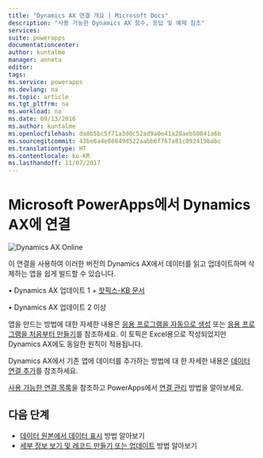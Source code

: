 ```yaml
---
title: "Dynamics AX 연결 개요 | Microsoft Docs"
description: "사용 가능한 Dynamics AX 함수, 응답 및 예제 참조"
services: 
suite: powerapps
documentationcenter: 
author: kuntalme
manager: anneta
editor: 
tags: 
ms.service: powerapps
ms.devlang: na
ms.topic: article
ms.tgt_pltfrm: na
ms.workload: na
ms.date: 09/13/2016
ms.author: kuntalme
ms.openlocfilehash: da8b5bc5f71a3d0c52ad9a0e41a28aeb50841a6b
ms.sourcegitcommit: 43be6a4e08849d522aabb6f767a81c092419babc
ms.translationtype: HT
ms.contentlocale: ko-KR
ms.lasthandoff: 11/07/2017
---
```

# <a name="connect-from-microsoft-powerapps-to-dynamics-ax"></a>Microsoft PowerApps에서 Dynamics AX에 연결
![Dynamics AX Online](./media/connection-dynamicsax/dynamics-ax.png)

이 연결을 사용하여 이러한 버전의 Dynamics AX에서 데이터를 읽고 업데이트하며 삭제하는 앱을 쉽게 빌드할 수 있습니다.

•    Dynamics AX 업데이트 1 + [핫픽스-KB 문서](https://fix.lcs.dynamics.com/Issue/Resolved?kb=3175021&bugId=3762232&qc=75f75fb7cb5de685683dafada9bdc618a7674bc4e299935b567a28ac02489b5c)

•    Dynamics AX 업데이트 2 이상

앱을 만드는 방법에 대한 자세한 내용은 [응용 프로그램을 자동으로 생성](../get-started-create-from-data.md) 또는 [응용 프로그램을 처음부터 만들기](../get-started-create-from-blank.md)를 참조하세요. 이 토픽은 Excel용으로 작성되었지만 Dynamics AX에도 동일한 원칙이 적용됩니다.

Dynamics AX에서 기존 앱에 데이터를 추가하는 방법에 대 한 자세한 내용은 [데이터 연결 추가](../add-data-connection.md)를 참조하세요.

[사용 가능한 연결 목록](../connections-list.md)을 참조하고 PowerApps에서 [연결 관리](../add-manage-connections.md) 방법을 알아보세요.

## <a name="next-steps"></a>다음 단계
* [데이터 원본에서 데이터 표시](../add-gallery.md) 방법 알아보기
* [세부 정보 보기 및 레코드 만들기 또는 업데이트](../add-form.md) 방법 알아보기

